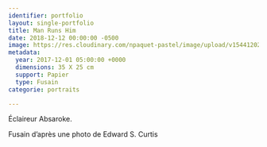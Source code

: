 ```yaml
---
identifier: portfolio
layout: single-portfolio
title: Man Runs Him
date: 2018-12-12 00:00:00 -0500
image: https://res.cloudinary.com/npaquet-pastel/image/upload/v1544120279/DSC06811-1.jpg
metadata:
  year: 2017-12-01 05:00:00 +0000
  dimensions: 35 X 25 cm
  support: Papier
  type: Fusain
categorie: portraits

---
```

Éclaireur Absaroke.

Fusain d’après une photo de Edward S. Curtis